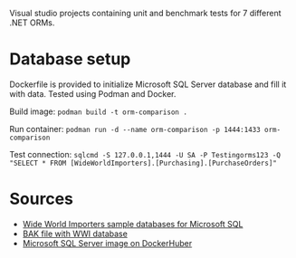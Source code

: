Visual studio projects containing unit and benchmark tests for 7 different .NET ORMs.

# Database setup
Dockerfile is provided to initialize Microsoft SQL Server database and fill it with data. Tested using Podman and Docker.

Build image:
`podman build -t orm-comparison .`

Run container: 
`podman run -d --name orm-comparison -p 1444:1433 orm-comparison`

Test connection:
`sqlcmd -S 127.0.0.1,1444 -U SA -P Testingorms123 -Q "SELECT * FROM [WideWorldImporters].[Purchasing].[PurchaseOrders]"`

# Sources
- [Wide World Importers sample databases for Microsoft SQL](https://learn.microsoft.com/en-us/sql/samples/wide-world-importers-what-is?view=sql-server-ver16)
- [BAK file with WWI database](https://github.com/microsoft/sql-server-samples/releases/download/wide-world-importers-v1.0/WideWorldImporters-Full.bak)
- [Microsoft SQL Server image on DockerHuber](https://hub.docker.com/r/microsoft/mssql-server)
